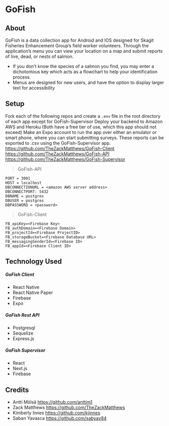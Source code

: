 # GoFish
## About
GoFish is a data collection app for Android and IOS designed for Skagit Fisheries Enhancement Group’s field worker volunteers. Through the application’s menu you can view your location on a map and submit reports of live, dead, or nests of salmon.
- If you don’t know the species of a salmon you find, you may enter a dichotomous key which acts as a flowchart to help your identification process.
- Menus are designed for new users, and have the option to display larger text for accessibility
## Setup
Fork each of the following repos and create a `.env` file in the root directory of each app except for GoFish-Supervisor
Deploy your backend to Amazon AWS and Heroku (Both have a free tier of use, which this app should not exceed)
Make an Expo account to run the app over either an emulator or smart phone, where you can start submitting surveys. These reports can be exported to .csv using the GoFish-Supervisor app.
https://github.com/TheZackMatthews/GoFish-Client
https://github.com/TheZackMatthews/GoFish-API
https://github.com/TheZackMatthews/GoFish-Supervisor

> GoFish-API
  
    PORT = 3001
    HOST = localhost
    DBCONNECTIONURL = <amazon AWS server address>
    DBCONNECTPORT: 5432
    DBNAME = postgres
    DBUSER = postgres
    DBPASSWORD = <password>
> GoFish-Client

    FB_apiKey=<Firebase Key>
    FB_authDomain=<Firebase Domain>
    FB_projectId=<Firebase ProjectID>
    FB_storageBucket=<Firebase Database URL>
    FB_messagingSenderId=<Firebase ID>
    FB_appId=<Firebase Client ID>

## Technology Used
##### GoFish Client
- React Native
- React Native Paper
- Firebase
- Expo
##### GoFish Rest API
- Postgresql
- Sequelize
- Express.js
##### GoFish Supervisor
- React
- Next.js
- Firebase
## Credits

- Antti Mölsä 
    https://github.com/anttim1
- Zack Matthews
    https://github.com/TheZackMatthews
- Kimberly Innes
    https://github.com/kjinnes
- Saban Yavasca
   https://github.com/sabyav84
